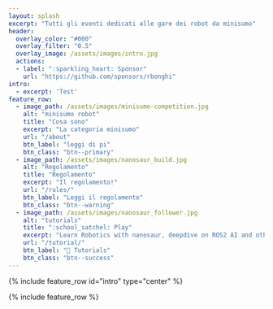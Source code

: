 ```yaml
---
layout: splash
excerpt: "Tutti gli eventi dedicati alle gare dei robot da minisumo"
header:
  overlay_color: "#000"
  overlay_filter: "0.5"
  overlay_image: /assets/images/intro.jpg
  actions:
  - label: ":sparkling_heart: Sponsor"
    url: "https://github.com/sponsors/rbonghi"
intro: 
  - excerpt: 'Test'
feature_row:
  - image_path: /assets/images/minisumo-competition.jpg
    alt: "minisumo robot"
    title: "Cosa sono"
    excerpt: "La categoria minisumo"
    url: "/about"
    btn_label: "leggi di pi"
    btn_class: "btn--primary"
  - image_path: /assets/images/nanosaur_build.jpg
    alt: "Regolamento"
    title: "Regolamento"
    excerpt: "Il regolamento!"
    url: "/rules/"
    btn_label: "Leggi il regolamento"
    btn_class: "btn--warning"
  - image_path: /assets/images/nanosaur_follower.jpg
    alt: "tutorials"
    title: ":school_satchel: Play"
    excerpt: "Learn Robotics with nanosaur, deepdive on ROS2 AI and other. Follow tutorials and courses to start in this world."
    url: "/tutorial/"
    btn_label: "💯 Tutorials"
    btn_class: "btn--success"
---
```


{% include feature_row id="intro" type="center" %}

{% include feature_row %}